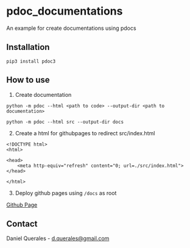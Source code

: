 # pdoc_documentations

An example for create documentations using pdocs 

## Installation

```
pip3 install pdoc3
```
   
## How to use
1. Create documentation

```
python -m pdoc --html <path to code> --output-dir <path to documentation>
```

```
python -m pdoc --html src --output-dir docs
```
2. Create a html for githubpages to redirect src/index.html
```
<!DOCTYPE html>
<html>

<head>
    <meta http-equiv="refresh" content="0; url=./src/index.html">
</head>

</html>
```
3. Deploy github pages using <code>/docs</code> as root

[Github Page](https://dquerales.github.io/pdoc_documentations/)

## Contact

Daniel Querales - d.querales@gmail.com